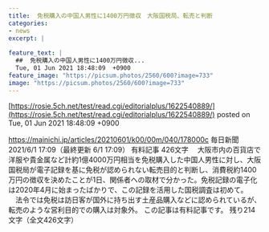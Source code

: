 ```yaml
---
title:  免税購入の中国人男性に1400万円徴収　大阪国税局、転売と判断  
categories:
- news
excerpt: |
  
feature_text: |
  ##  免税購入の中国人男性に1400万円徴収...
  Tue, 01 Jun 2021 18:48:09  +0900
feature_image: "https://picsum.photos/2560/600?image=733"
image: "https://picsum.photos/2560/600?image=733"
---
```


[https://rosie.5ch.net/test/read.cgi/editorialplus/1622540889/](https://rosie.5ch.net/test/read.cgi/editorialplus/1622540889/)
posted on Tue, 01 Jun 2021 18:48:09  +0900

<!--more-->

https://mainichi.jp/articles/20210601/k00/00m/040/178000c 毎日新聞 2021/6/1 17:09（最終更新 6/1 17:09） 有料記事 426文字 　大阪市内の百貨店で洋服や貴金属など計約1億4000万円相当を免税購入した中国人男性に対し、大阪国税局が電子記録を基に免税が認められない転売目的と判断し、消費税約1400万円の徴収を決めたことが1日、関係者への取材で分かった。免税記録の電子化は2020年4月に始まったばかりで、この記録を活用した国税調査は初めて。 　法令では免税は訪日客が国外に持ち出す土産品購入などに認められているが、転売のような営利目的での購入は対象外。 この記事は有料記事です。 残り214文字（全文426文字）
